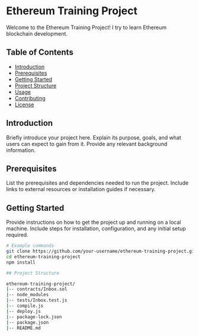 # Ethereum Training Project

Welcome to the Ethereum Training Project! I try to learn Ethereum blockchain development.

## Table of Contents
- [Introduction](#introduction)
- [Prerequisites](#prerequisites)
- [Getting Started](#getting-started)
- [Project Structure](#project-structure)
- [Usage](#usage)
- [Contributing](#contributing)
- [License](#license)

## Introduction

Briefly introduce your project here. Explain its purpose, goals, and what users can expect to gain from it. Provide any relevant background information.

## Prerequisites

List the prerequisites and dependencies needed to run the project. Include links to external resources or installation guides if necessary.

## Getting Started

Provide instructions on how to get the project up and running on a local machine. Include steps for installation, configuration, and any initial setup required.

```bash
# Example commands
git clone https://github.com/your-username/ethereum-training-project.git
cd ethereum-training-project
npm install

## Project Structure

ethereum-training-project/
|-- contracts/Inbox.sol
|-- node_modules
|-- tests/Inbox.test.js
|-- compile.js
|-- deploy.js
|-- package-lock.json
|-- package.json
|-- README.md